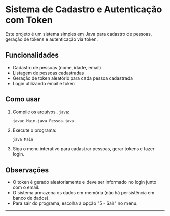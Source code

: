 ﻿# Sistema de Cadastro e Autenticação com Token

Este projeto é um sistema simples em Java para cadastro de pessoas, geração de tokens e autenticação via token.

## Funcionalidades

- Cadastro de pessoas (nome, idade, email)
- Listagem de pessoas cadastradas
- Geração de token aleatório para cada pessoa cadastrada
- Login utilizando email e token

## Como usar

1. Compile os arquivos `.java`:
   ```
   javac Main.java Pessoa.java
   ```
2. Execute o programa:
   ```
   java Main
   ```
3. Siga o menu interativo para cadastrar pessoas, gerar tokens e fazer login.

## Observações

- O token é gerado aleatoriamente e deve ser informado no login junto com o email.
- O sistema armazena os dados em memória (não há persistência em banco de dados).
- Para sair do programa, escolha a opção "5 - Sair" no menu.

---


